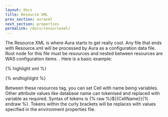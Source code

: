 ```yaml
---
layout: docs
title: Resource XML
prev_section: auraxml
next_section: properties
permalink: /docs/resourcexml/
---
```


The Resource XML is where Aura starts to get really cool. Any file that ends with Resource.xml
will be processed by Aura as a configuration data file. Root node for this file must be resources and nested between resources are WAS configuration items. 
. Here is a basic example:

{% highlight xml %}

 <resources>
     <Cell name= {% raw %}”${{CellName}}”{% endraw %} >
            <JDBCProvider name="MyProvider">
            </JDBCProvider>
      </Cell>		
 </resources>
{% endhighlight %}


Between these resources tag, you can set Cell with name being variables. 
Other attribute values like database name can tokenised and replaced with variable as required. 
Syntax of tokens is {% raw %}${{CellName}}{% endraw %}. 
Tokens within the curly brackets will be replaces with values 
specified in the environment properties file.

